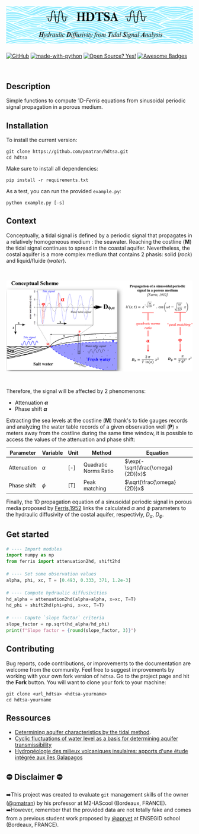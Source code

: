 
<h1 align="center">
<img src="assets/title_banner.png">
</h1>


[![GitHub](https://badgen.net/badge/icon/github?icon=github&label)](https://github.com)
[![made-with-python](https://img.shields.io/badge/Made%20with-Python-1f425f.svg)](https://www.python.org/)
[![Open Source? Yes!](https://badgen.net/badge/Open%20Source%20%3F/Yes%21/blue?icon=github)](https://github.com/Naereen/badges/)
[![Awesome Badges](https://img.shields.io/badge/badges-awesome-green.svg)](https://github.com/Naereen/badges)

<br>

Description
-----------------------------------------------
Simple functions to compute 1D-_Ferris_ equations from sinusoidal periodic signal propagation in a porous medium.


Installation
------------------------------------------------
To install the current version:

```shell
git clone https://github.com/pmatran/hdtsa.git
cd hdtsa
```

Make sure to install all dependencies:

```shell
pip install -r requirements.txt
```

As a test, you can run the provided `example.py`:

```shell
python example.py [-s]
```


Context
-----------------------------------------------
Conceptually, a tidal signal is defined by a periodic signal that propagates in a relatively homogeneous medium : the seawater. Reaching the costline (**M**) the tidal signal continues to spread in the coastal aquifer. Nevertheless, the costal aquifer is a more complex medium that contains 2 phasis: solid (_rock_) and liquid/fluide (_water_).

<br>
<p align="center">
<img src="assets/conceptual_scheme.png"  align="center">
</p>
<br>

Therefore, the signal will be affected by 2 phenomenons:
- Attenuation **$\alpha$**
- Phase shift **$\alpha$**

Extracting the sea levels at the costline (**M**) thank's to tide gauges records and analyzing the water table records of a given observation well (**P**) `x`  meters away from the costline during the same time window, it is possible to access the values of the attenuation and phase shift:


| Parameter   | Variable | Unit | Method                | Equation                           |
|-------------|----------|------|-----------------------|------------------------------------|
| Attenuation | $\alpha$ | [-]  | Quadratic Norms Ratio | $\exp{-\sqrt(\frac{\omega}{2D})x}$ |
| Phase shift | $\phi$   | [T]  | Peak matching         | $\sqrt(\frac{\omega}{2D})x$        |


Finally, the 1D propagation equation of a sinusoidal periodic signal in porous media proposed by [Ferris,1952](https://pubs.er.usgs.gov/publication/70133368) links the calculated $\alpha$ and $\phi$ parameters to the hydraulic diffusivity of the costal aquifer, respectivly, $D_{\alpha}$, $D_{\phi}$.


Get started
-----------------------------------------------

```python
# ---- Import modules
import numpy as np
from ferris import attenuation2hd, shift2hd

# ---- Set some observation values
alpha, phi, xc, T = [0.493, 0.333, 371, 1.2e-3]

# ---- Compute hydraulic diffusivities
hd_alpha = attenuation2hd(alpha=alpha, x=xc, T=T)
hd_phi = shift2hd(phi=phi, x=xc, T=T)

# ---- Copute `slope factor` criteria
slope_factor = np.sqrt(hd_alpha/hd_phi)
print(f"Slope factor = {round(slope_factor, 3)}")

```


Contributing
------------------------------------------------
Bug reports, code contributions, or improvements to the documentation are welcome from the community. 
Feel free to suggest improvements by working with your own fork version of `hdtsa`. Go to the project page and hit the **Fork** button.
You will want to clone your fork to your machine:

```shell
git clone <url_hdtsa> <hdtsa-yourname>
cd hdtsa-yourname
```


Ressources
-----------------------------------------------
+ [Determining aquifer characteristics by the tidal method](https://agupubs.onlinelibrary.wiley.com/doi/abs/10.1029/WR005i005p01023).
+ [Cyclic fluctuations of water level as a basis for determining aquifer transmissibility](https://pubs.er.usgs.gov/publication/70133368)
+ [Hydrogéologie des milieux volcaniques insulaires: apports d'une étude intégrée aux îles Galapagos](https://tel.archives-ouvertes.fr/tel-00747313)


:no_entry: Disclaimer :no_entry:
-----------------------------------------------
:arrow_right:This project was created to evaluate `git` management skills of the owner ([@pmatran](https://github.com/pmatran)) by his professor at M2-IAScool (Bordeaux, FRANCE).
<br>
:arrow_right:However, remember that the provided data are not totally fake and comes from a previous student work proposed by [@apryet](https://github.com/apryet) at ENSEGID school (Bordeaux, FRANCE).
